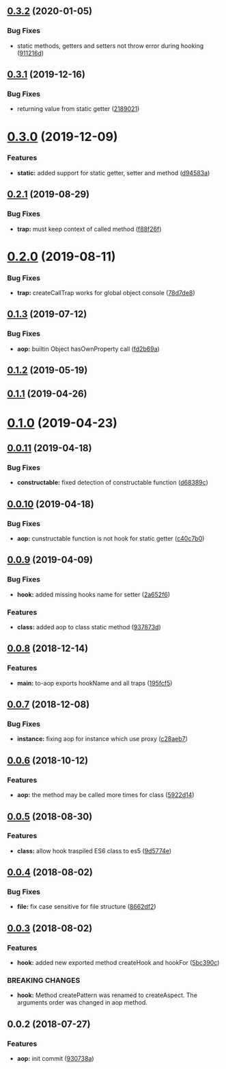 <a name="0.3.2"></a>
## [0.3.2](https://github.com/mjancarik/to-aop/compare/0.3.1...0.3.2) (2020-01-05)


### Bug Fixes

* static methods, getters and setters not throw error during hooking ([911216d](https://github.com/mjancarik/to-aop/commit/911216d))



<a name="0.3.1"></a>
## [0.3.1](https://github.com/mjancarik/to-aop/compare/0.3.0...0.3.1) (2019-12-16)


### Bug Fixes

* returning value from static getter ([2189021](https://github.com/mjancarik/to-aop/commit/2189021))



<a name="0.3.0"></a>
# [0.3.0](https://github.com/mjancarik/to-aop/compare/0.2.1...0.3.0) (2019-12-09)


### Features

* **static:** added support for static getter, setter and method ([d94583a](https://github.com/mjancarik/to-aop/commit/d94583a))



<a name="0.2.1"></a>
## [0.2.1](https://github.com/mjancarik/to-aop/compare/0.2.0...0.2.1) (2019-08-29)


### Bug Fixes

* **trap:** must keep context of called method ([f88f26f](https://github.com/mjancarik/to-aop/commit/f88f26f))



<a name="0.2.0"></a>
# [0.2.0](https://github.com/mjancarik/to-aop/compare/0.1.3...0.2.0) (2019-08-11)


### Bug Fixes

* **trap:** createCallTrap works for global object console ([78d7de8](https://github.com/mjancarik/to-aop/commit/78d7de8))



<a name="0.1.3"></a>
## [0.1.3](https://github.com/mjancarik/to-aop/compare/0.1.2...0.1.3) (2019-07-12)


### Bug Fixes

* **aop:** builtin Object hasOwnProperty call ([fd2b69a](https://github.com/mjancarik/to-aop/commit/fd2b69a))



<a name="0.1.2"></a>
## [0.1.2](https://github.com/mjancarik/to-aop/compare/0.1.1...0.1.2) (2019-05-19)



<a name="0.1.1"></a>
## [0.1.1](https://github.com/mjancarik/to-aop/compare/0.1.0...0.1.1) (2019-04-26)



<a name="0.1.0"></a>
# [0.1.0](https://github.com/mjancarik/to-aop/compare/0.0.11...0.1.0) (2019-04-23)



<a name="0.0.11"></a>
## [0.0.11](https://github.com/mjancarik/to-aop/compare/0.0.10...0.0.11) (2019-04-18)


### Bug Fixes

* **constructable:** fixed detection of constructable function ([d68389c](https://github.com/mjancarik/to-aop/commit/d68389c))



<a name="0.0.10"></a>
## [0.0.10](https://github.com/mjancarik/to-aop/compare/0.0.9...0.0.10) (2019-04-18)


### Bug Fixes

* **aop:** cunstructable function is not hook for static getter ([c40c7b0](https://github.com/mjancarik/to-aop/commit/c40c7b0))



<a name="0.0.9"></a>
## [0.0.9](https://github.com/mjancarik/to-aop/compare/0.0.8...0.0.9) (2019-04-09)


### Bug Fixes

* **hook:** added missing hooks name for setter ([2a652f6](https://github.com/mjancarik/to-aop/commit/2a652f6))


### Features

* **class:** added aop to class static method ([937873d](https://github.com/mjancarik/to-aop/commit/937873d))



<a name="0.0.8"></a>
## [0.0.8](https://github.com/mjancarik/to-aop/compare/0.0.7...0.0.8) (2018-12-14)


### Features

* **main:** to-aop exports hookName and all traps ([195fcf5](https://github.com/mjancarik/to-aop/commit/195fcf5))



<a name="0.0.7"></a>
## [0.0.7](https://github.com/mjancarik/to-aop/compare/0.0.6...0.0.7) (2018-12-08)


### Bug Fixes

* **instance:** fixing aop for instance which use proxy ([c28aeb7](https://github.com/mjancarik/to-aop/commit/c28aeb7))



<a name="0.0.6"></a>
## [0.0.6](https://github.com/mjancarik/to-aop/compare/0.0.5...0.0.6) (2018-10-12)


### Features

* **aop:** the method may be called more times for class ([5922d14](https://github.com/mjancarik/to-aop/commit/5922d14))



<a name="0.0.5"></a>
## [0.0.5](https://github.com/mjancarik/to-aop/compare/0.0.4...0.0.5) (2018-08-30)


### Features

* **class:** allow hook traspiled ES6 class to es5 ([9d5774e](https://github.com/mjancarik/to-aop/commit/9d5774e))



<a name="0.0.4"></a>
## [0.0.4](https://github.com/mjancarik/to-aop/compare/0.0.3...0.0.4) (2018-08-02)


### Bug Fixes

* **file:** fix case sensitive for file structure ([8662df2](https://github.com/mjancarik/to-aop/commit/8662df2))



<a name="0.0.3"></a>
## [0.0.3](https://github.com/mjancarik/to-aop/compare/0.0.2...0.0.3) (2018-08-02)


### Features

* **hook:** added new exported method createHook and hookFor ([5bc390c](https://github.com/mjancarik/to-aop/commit/5bc390c))


### BREAKING CHANGES

* **hook:** Method createPattern was renamed to createAspect. The arguments order was changed
in aop method.



<a name="0.0.2"></a>
## 0.0.2 (2018-07-27)


### Features

* **aop:** init commit ([930738a](https://github.com/mjancarik/to-aop/commit/930738a))




